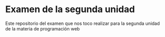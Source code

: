 # Examen de la segunda unidad
Este repositorio del examen que nos toco realizar para la segunda unidad de la materia de programación web
